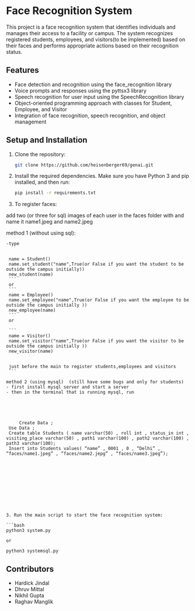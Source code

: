# Face Recognition System

This project is a face recognition system that identifies individuals and manages their access to a facility or campus. The system recognizes registered students, employees, and visitors(to be implemented) based on their faces and performs appropriate actions based on their recognition status.

## Features

- Face detection and recognition using the face_recognition library
- Voice prompts and responses using the pyttsx3 library
- Speech recognition for user input using the SpeechRecognition library
- Object-oriented programming approach with classes for Student, Employee, and Visitor
- Integration of face recognition, speech recognition, and object management

## Setup and Installation

1. Clone the repository:

   ```bash
   git clone https://github.com/heisenberger69/genai.git
   ```

2. Install the required dependencies. Make sure you have Python 3 and pip installed, and then run:

   ```bash
   pip install -r requirements.txt
   ```

3. To register faces:


 add two (or three for sql) images of each user in the faces folder with and name it name1.jpeg and name2.jpeg


 method 1  (without using sql):
   ```
   -type 


    name = Student()
    name.set_student("name",True(or False if you want the student to be outside the campus initially))
    new_student(name)
    ```
    or 
    ```
    name = Employee()
    name.set_employee("name",True(or False if you want the employee to be outside the campus initially ))
    new_employee(name)
    ```
    or 
    
    ```
    name = Visitor()
    name.set_visitor("name",True(or False if you want the visitor to be outside the campus initially ))
    new_visitor(name)


    just before the main to register students,employees and visitors
    ```

 method 2 (using mysql)  (still have some bugs and only for students)
   - first install mysql server and start a server
   - then in the terminal that is running mysql, run


    

            
        Create Data ;
    Use Data ;
    Create table Students ( name varchar(50) , roll int , status_in int , visiting_place varchar(50) , path1 varchar(100) , path2 varchar(100) , path3 varchar(100);
    Insert into Students values( “name” , 0001 , 0 , “Delhi” ,  “faces/name1.jpeg” , “faces/name2.jepg” , “faces/name3.jpeg”);
    


     







3. Run the main script to start the face recognition system:

   ```bash
   python3 system.py

   or 

   python3 systemsql.py
   ```





## Contributors

- Hardick Jindal
- Dhruv Mittal
- Nikhil Gupta
- Raghav Manglik



